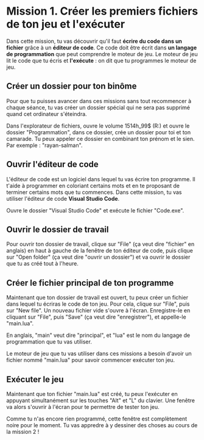 # Mission 1. Créer les premiers fichiers de ton jeu et l'exécuter

Dans cette mission, tu vas découvrir qu'il faut **écrire du code dans un fichier** grâce à un **éditeur de code**. Ce code doit être écrit dans **un langage de programmation** que peut comprendre le moteur de jeu. Le moteur de jeu lit le code que tu écris et **l'exécute** : on dit que tu programmes le moteur de jeu.

## Créer un dossier pour ton binôme

Pour que tu puisses avancer dans ces missions sans tout recommencer à chaque séance, tu vas créer un dossier spécial qui ne sera pas supprimé quand cet ordinateur s'éteindra.

Dans l'explorateur de fichiers, ouvre le volume 1514h_99$ (R:) et ouvre le dossier "Programmation", dans ce dossier, crée un dossier pour toi et ton camarade. Tu peux appeler ce dossier en combinant ton prénom et le sien. Par exemple : "rayan-salman".


## Ouvrir l'éditeur de code

L'éditeur de code est un logiciel dans lequel tu vas écrire ton programme. Il t'aide à programmer en coloriant certains mots et en te proposant de terminer certains mots que tu commences. Dans cette mission, tu vas utiliser l'éditeur de code **Visual Studio Code**.

Ouvre le dossier "Visual Studio Code" et exécute le fichier "Code.exe".

## Ouvrir le dossier de travail

Pour ouvrir ton dossier de travail, clique sur "File" (ça veut dire "fichier" en anglais) en haut à gauche de la fenêtre de ton éditeur de code, puis clique sur "Open folder" (ça veut dire "ouvrir un dossier") et va ouvrir le dossier que tu as créé tout à l'heure.


## Créer le fichier principal de ton programme

Maintenant que ton dossier de travail est ouvert, tu peux créer un fichier dans lequel tu écriras le code de ton jeu. Pour cela, clique sur "File", puis sur "New file". Un nouveau fichier vide s'ouvre à l'écran. Enregistre-le en cliquant sur "File", puis "Save" (ça veut dire "enregistrer"), et appelle-le "main.lua".

En anglais, "main" veut dire "principal", et "lua" est le nom du langage de programmation que tu vas utiliser.

Le moteur de jeu que tu vas utiliser dans ces missions a besoin d'avoir un fichier nommé "main.lua" pour savoir commencer exécuter ton jeu.


## Exécuter le jeu

Maintenant que ton fichier "main.lua" est créé, tu peux l'exécuter en appuyant simultanément sur les touches "Alt" et "L" du clavier. Une fenêtre va alors s'ouvrir à l'écran pour te permettre de tester ton jeu.

Comme tu n'as encore rien programmé, cette fenêtre est complètement noire pour le moment. Tu vas appredre à y dessiner des choses au cours de la mission 2 !
